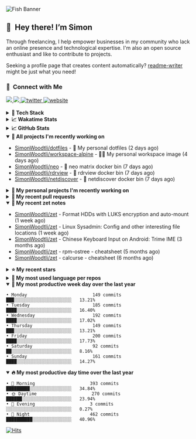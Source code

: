 ![Fish Banner](assets/fish.webp)

## 👋 &nbsp;Hey there! I’m Simon

Through freelancing, I help empower businesses in my community who lack
an online presence and technological expertise. I'm also an open source
enthusiast and like to contribute to projects.

Seeking a profile page that creates content automatically?
[readme-writer] might be just what you need!

### 🤝 &nbsp;Connect with Me

<div align="left">
<a href="https://linkedin.com/in/simonwoodtli" target="_blank">
<img src="https://img.shields.io/badge/linkedin-1E77B5?style=for-the-badge&logo=linkedin&logoColor=white alt=linkedin" />
</a>
<a href="https://github.com/simonwoodtli" target="_blank">
<img src="https://img.shields.io/badge/github-24292E?style=for-the-badge&logo=github&logoColor=white alt=github" />
</a>
<a href="https://twitter.com/simonwoodtlidev" target="_blank">
<img src="https://img.shields.io/badge/twitter-26a7de?style=for-the-badge&logo=twitter&logoColor=white" alt="twitter"/>
</a>
<a href="https://simonwoodtli.com" target="_blank">
<img src="https://img.shields.io/badge/website-E2925F?style=for-the-badge&logo=google-chrome&logoColor=white" alt="website"/>
</a>
</div>
<br/>


<details>
  <summary><b>🧰 Tech Stack</b></summary>
  <div align="center">
  <a href="https://skillicons.dev" target="_blank">
  <img src="https://skillicons.dev/icons?i=js,html,css,bash,python,go,postgresql,docker,vim,linux" alt="JavaScript, HTML, CSS, Bash, Python, Go, PostgreSQL, Docker, Vim,
  Linux">
  </a>
  </div>
</details>

<details>
  <summary><b>📈 Wakatime Stats</b></summary>
  <p align="center"><a href="https://wakatime.com/@SimonWoodtli">
  <img align="center" width="400" height="300" src="https://wakatime.com/share/@SimonWoodtli/7761bcef-e104-47d9-912a-dfd6bf08868b.svg" />
  </a>
  <a href="https://wakatime.com/@SimonWoodtli">
  <img align="center" width="400" height="300" src="https://wakatime.com/share/@SimonWoodtli/341953df-6a40-47b7-8220-ace4eabe0a17.svg" />
  </a></p>

  <h4><b>💬 I've been working with the following languages over the last 7 days</b></h4>

```
• Prolog                         2 hrs 19 mins                  ███████░░░░░░░░░░░░░░░░░░   29.88%
• Markdown                       2 hrs 17 mins                  ███████░░░░░░░░░░░░░░░░░░   29.4%
• Bash                           1 hr 31 mins                   █████░░░░░░░░░░░░░░░░░░░░   19.54%
• Smarty                         28 mins                        ██░░░░░░░░░░░░░░░░░░░░░░░   6%
• Assembly                       24 mins                        █░░░░░░░░░░░░░░░░░░░░░░░░   5.32%
• YAML                           17 mins                        █░░░░░░░░░░░░░░░░░░░░░░░░   3.66%
• Text                           13 mins                        █░░░░░░░░░░░░░░░░░░░░░░░░   2.84%
• JSON                           7 mins                         ░░░░░░░░░░░░░░░░░░░░░░░░░   1.67%
• Objective-C                    2 mins                         ░░░░░░░░░░░░░░░░░░░░░░░░░   0.6%
• Ezhil                          2 mins                         ░░░░░░░░░░░░░░░░░░░░░░░░░   0.52%
• Other                          1 min                          ░░░░░░░░░░░░░░░░░░░░░░░░░   0.36%
• GDScript                       0 secs                         ░░░░░░░░░░░░░░░░░░░░░░░░░   0.18%
• ActionScript                   0 secs                         ░░░░░░░░░░░░░░░░░░░░░░░░░   0.02%
```

  <h4>👷 I've been working on the following projects over the last 7 days</h4>

```
• Private                        3 hrs 17 mins                  ███████████░░░░░░░░░░░░░░   42.14%
• Unknown Project                1 hr 9 mins                    ████░░░░░░░░░░░░░░░░░░░░░   14.81%
• fsmark                         58 mins                        ███░░░░░░░░░░░░░░░░░░░░░░   12.45%
• zet                            53 mins                        ███░░░░░░░░░░░░░░░░░░░░░░   11.44%
• dotfiles                       41 mins                        ██░░░░░░░░░░░░░░░░░░░░░░░   8.87%
• SimonWoodtli                   28 mins                        ██░░░░░░░░░░░░░░░░░░░░░░░   6.08%
• cloud-os                       10 mins                        █░░░░░░░░░░░░░░░░░░░░░░░░   2.33%
• rdrview                        4 mins                         ░░░░░░░░░░░░░░░░░░░░░░░░░   0.93%
• netdiscover                    2 mins                         ░░░░░░░░░░░░░░░░░░░░░░░░░   0.59%
• workspace-alpine               1 min                          ░░░░░░░░░░░░░░░░░░░░░░░░░   0.35%
```

  <h4><b>🛠️ I've been working with the following editors over the last 7 days</b></h4>

```
• Vim                            7 hrs 48 mins                  █████████████████████████   100%
```

  <h4><b>💻 I've been working with the following operating systems over the last 7 days</b></h4>

```
• Linux                          7 hrs 48 mins                  █████████████████████████   100%
```

</details>

<details>
  <summary><b>📈 GitHub Stats</b></summary>
  <div align="center">
  <a href="https://github.com/anuraghazra/github-readme-stats"> 
  <img src="https://github-readme-stats.vercel.app/api?username=simonwoodtli&theme=onedark&show_icons=true&hide_rank=true&custom_title=Stats&count_private=true&hide_border=true&hide=issues&line_height=24&bg_color=0d1117" alt="Github Stats">
  <img src="https://github-readme-stats.vercel.app/api/top-langs/?username=simonwoodtli&layout=compact&theme=onedark&count_private=true&hide_border=true&bg_color=0d1117" alt="Top Langs">
  </a>
  </div>
</details>

<details open="">
  <summary><b>👷 All projects I'm recently working on</b></summary>

* [SimonWoodtli/dotfiles](https://github.com/SimonWoodtli/dotfiles) - 🏡 My personal dotfiles (2 days ago)
* [SimonWoodtli/workspace-alpine](https://github.com/SimonWoodtli/workspace-alpine) - 🤖🐳 My personal workspace image (4 days ago)
* [SimonWoodtli/neo](https://github.com/SimonWoodtli/neo) - 🐋 neo matrix docker bin (7 days ago)
* [SimonWoodtli/rdrview](https://github.com/SimonWoodtli/rdrview) - 🐋 rdrview docker bin (7 days ago)
* [SimonWoodtli/netdiscover](https://github.com/SimonWoodtli/netdiscover) - 🐋 netdiscover docker bin (7 days ago)

</details>
<details>
  <summary><b>🌱 My personal projects I'm recently working on</b></summary>

* [SimonWoodtli/dotfiles](https://github.com/SimonWoodtli/dotfiles) - 🏡 My personal dotfiles (2 days ago)
* [SimonWoodtli/workspace-alpine](https://github.com/SimonWoodtli/workspace-alpine) - 🤖🐳 My personal workspace image (4 days ago)
* [SimonWoodtli/neo](https://github.com/SimonWoodtli/neo) - 🐋 neo matrix docker bin (7 days ago)
* [SimonWoodtli/rdrview](https://github.com/SimonWoodtli/rdrview) - 🐋 rdrview docker bin (7 days ago)
* [SimonWoodtli/netdiscover](https://github.com/SimonWoodtli/netdiscover) - 🐋 netdiscover docker bin (7 days ago)

</details>
<details>
  <summary><b>🔨 My recent pull requests</b></summary>

* [feat: add wireguard-generate-keys script](https://github.com/SimonWoodtli/dotfiles-old/pull/14) on [SimonWoodtli/dotfiles-old](https://github.com/SimonWoodtli/dotfiles-old) (12 months ago)
* [feat: add video-to-gif script](https://github.com/SimonWoodtli/dotfiles-old/pull/13) on [SimonWoodtli/dotfiles-old](https://github.com/SimonWoodtli/dotfiles-old) (12 months ago)
* [feat: add spoof-mac-linux script](https://github.com/SimonWoodtli/dotfiles-old/pull/12) on [SimonWoodtli/dotfiles-old](https://github.com/SimonWoodtli/dotfiles-old) (12 months ago)
* [feat: add sp-tmux script](https://github.com/SimonWoodtli/dotfiles-old/pull/11) on [SimonWoodtli/dotfiles-old](https://github.com/SimonWoodtli/dotfiles-old) (12 months ago)
* [feat: add sp script](https://github.com/SimonWoodtli/dotfiles-old/pull/10) on [SimonWoodtli/dotfiles-old](https://github.com/SimonWoodtli/dotfiles-old) (12 months ago)

</details>
<details open="">
  <summary><b>📝 My recent zet notes</b></summary>

* [SimonWoodtli/zet](https://github.com/SimonWoodtli/zet/tree/5c90053d8e9e429e7f6f68f557c97d080eaeb3b2/20230908235916) - Format HDDs with LUKS encryption and auto-mount (1 week ago)
* [SimonWoodtli/zet](https://github.com/SimonWoodtli/zet/tree/f4e6f009cb8f8ff44e9646977125d87dd8f845f9/20230908235236) - Linux Sysadmin: Config and other interesting file locations (1 week ago)
* [SimonWoodtli/zet](https://github.com/SimonWoodtli/zet/tree/d442487a83af583abd23719912a1c1f7496cff33/20230620172505) - Chinese Keyboard Input on Android: Trime IME (3 months ago)
* [SimonWoodtli/zet](https://github.com/SimonWoodtli/zet/tree/3d9625f8bc632c595fa8b28b6f6f09026dd9eec2/20230418171555) - rpm-ostree - cheatsheet (5 months ago)
* [SimonWoodtli/zet](https://github.com/SimonWoodtli/zet/tree/ac39e3c3413746ceaca835b27435b1307b8ece5a/20230405141750) - calcurse - cheatsheet (6 months ago)

</details>
<details>
  <summary><b>⭐ My recent stars</b></summary>

* [NetworkBlockDevice/nbd](https://github.com/NetworkBlockDevice/nbd) - Network Block Device (2 days ago)
* [SpotX-CLI/SpotX-Linux](https://github.com/SpotX-CLI/SpotX-Linux) - Spotify Ad blocker based on SpotX for Linux (4 days ago)
* [webmin/webmin](https://github.com/webmin/webmin) - Powerful and flexible web-based server management control panel (7 days ago)
* [rustdesk/rustdesk](https://github.com/rustdesk/rustdesk) - An open-source remote desktop, and alternative to TeamViewer. (5 months ago)
* [essembeh/gnome-extensions-cli](https://github.com/essembeh/gnome-extensions-cli) - Command line tool to manage your Gnome Shell extensions (5 months ago)

</details>
<details>
  <summary><b>💬 My most used language per repos</b></summary>

```
• Shell                          15 repos                       █████████████████░░░░░░░░   68.18%
• Dockerfile                     1 repo                         █░░░░░░░░░░░░░░░░░░░░░░░░   4.55%
• JavaScript                     1 repo                         █░░░░░░░░░░░░░░░░░░░░░░░░   4.55%
• CSS                            3 repos                        ███░░░░░░░░░░░░░░░░░░░░░░   13.64%
• Nix                            1 repo                         █░░░░░░░░░░░░░░░░░░░░░░░░   4.55%
• HTML                           1 repo                         █░░░░░░░░░░░░░░░░░░░░░░░░   4.55%
```

</details>
<details open="">
  <summary><b>📆 My most productive week day over the last year</b></summary>

```
• Monday                         149 commits                    ███░░░░░░░░░░░░░░░░░░░░░░   13.21%
• Tuesday                        185 commits                    ████░░░░░░░░░░░░░░░░░░░░░   16.40%
• Wednesday                      192 commits                    ████░░░░░░░░░░░░░░░░░░░░░   17.02%
• Thursday                       149 commits                    ███░░░░░░░░░░░░░░░░░░░░░░   13.21%
• Friday                         200 commits                    ████░░░░░░░░░░░░░░░░░░░░░   17.73%
• Saturday                       92 commits                     ██░░░░░░░░░░░░░░░░░░░░░░░   8.16%
• Sunday                         161 commits                    ████░░░░░░░░░░░░░░░░░░░░░   14.27%
```

</details>
<details open="">
  <summary><b>🔥 My most productive day time over the last year</b></summary>

```
• 🌅 Morning                     393 commits                    █████████░░░░░░░░░░░░░░░░   34.84%
• 🌞 Daytime                     270 commits                    ██████░░░░░░░░░░░░░░░░░░░   23.94%
• 🌇 Evening                     3 commits                      ░░░░░░░░░░░░░░░░░░░░░░░░░   0.27%
• 🌃 Night                       462 commits                    ██████████░░░░░░░░░░░░░░░   40.96%
```

</details>

[![Hits](https://hits.seeyoufarm.com/api/count/incr/badge.svg?url=https%3A%2F%2Fgithub.com%2Fsimonwoodtli&count_bg=%23689D6A&title_bg=%23282828&icon=&icon_color=%23E7E7E7&title=views+%28today+%2F+total%29&edge_flat=false)](https://hits.seeyoufarm.com)

[readme-writer]: <https://github.com/SimonWoodtli/readme-writer>
